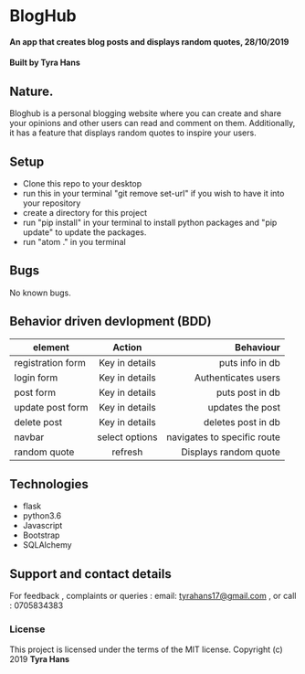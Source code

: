 # BlogHub
#### An app that creates blog posts and displays random quotes, 28/10/2019
#### Built by **Tyra Hans**
## Nature.
Bloghub is  a personal blogging website where you can create and share your opinions and other users can read and comment on them. Additionally, it has a feature that displays random quotes to inspire your users. 
## Setup
* Clone this repo to your desktop
* run this in your terminal "git remove set-url" if you wish to have it into your repository
* create a directory for this project
* run "pip install" in your terminal to install python packages and "pip update" to update the packages.
* run "atom ." in you terminal

## Bugs
No known bugs.
## Behavior driven devlopment (BDD)
| element           | Action               | Behaviour                   |
| ------------------|:--------------------:| ---------------------------:|
| registration form |Key in details        | puts info in db             |
| login form        |Key in details        |Authenticates users          |
| post form         |Key in details        |puts post in db              |
| update post form  |Key in details        |updates the post             |
| delete post       |Key in details        |deletes post in db           |
| navbar            |select options        |navigates to specific route  |
| random quote      |refresh               |Displays random quote        |


## Technologies
* flask
* python3.6
* Javascript
* Bootstrap
* SQLAlchemy


## Support and contact details
For feedback , complaints or queries :
 email: tyrahans17@gmail.com , or call : 0705834383
### License
This project is licensed under the terms of the MIT license.
Copyright (c) 2019 **Tyra Hans**
